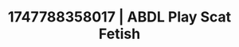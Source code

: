 ---
categories:
- Erotic oil massage
- Romantasy erotica
- Gothic romance
- Authentic sex
- Athlete
image: /assets/images/1747788358017.jpg
layout: post
seo:
  description: Featured content with exclusive Scat Fetish, ABDL Play. HD images available.
  keywords: Scat Fetish, ABDL Play
  og_image: /assets/images/1747788358017.jpg
  schema_type: VisualArtwork
tags:
- '#1747788358017'
- Scat Fetish
- ABDL Play
title: 1747788358017 | ABDL Play Scat Fetish
---